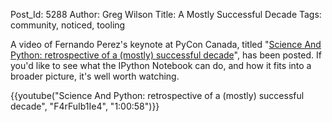 Post_Id: 5288
Author: Greg Wilson
Title: A Mostly Successful Decade
Tags: community, noticed, tooling


<p>A video of Fernando Perez's keynote at PyCon Canada, titled "<a href="http://pyvideo.org/video/1605/science-and-python-retrospective-of-a-mostly-s">Science And Python: retrospective of a (mostly) successful decade</a>", has been posted. If you'd like to see what the IPython Notebook can do, and how it fits into a broader picture, it's well worth watching.</p>

{{youtube("Science And Python: retrospective of a (mostly) successful decade", "F4rFuIb1Ie4", "1:00:58")}}

